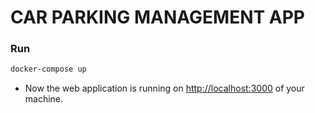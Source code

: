 # CAR PARKING MANAGEMENT APP

### Run

```bash
docker-compose up
```

- Now the web application is running on <http://localhost:3000> of your machine.
